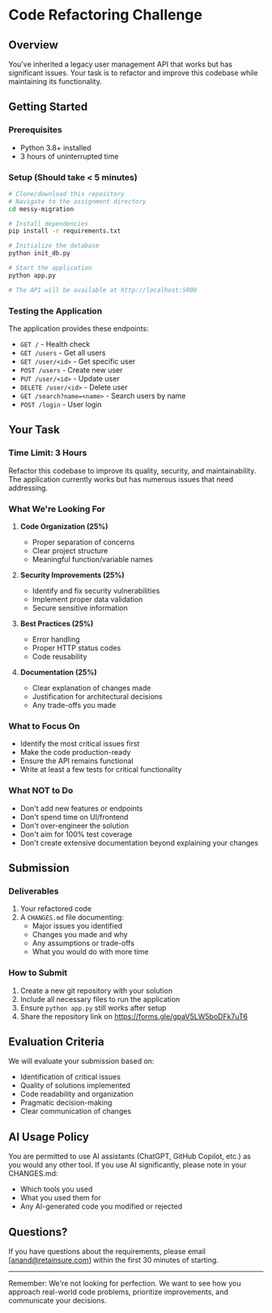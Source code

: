 # Code Refactoring Challenge

## Overview
You've inherited a legacy user management API that works but has significant issues. Your task is to refactor and improve this codebase while maintaining its functionality.

## Getting Started

### Prerequisites
- Python 3.8+ installed
- 3 hours of uninterrupted time

### Setup (Should take < 5 minutes)
```bash
# Clone/download this repository
# Navigate to the assignment directory
cd messy-migration

# Install dependencies
pip install -r requirements.txt

# Initialize the database
python init_db.py

# Start the application
python app.py

# The API will be available at http://localhost:5000
```

### Testing the Application
The application provides these endpoints:
- `GET /` - Health check
- `GET /users` - Get all users
- `GET /user/<id>` - Get specific user
- `POST /users` - Create new user
- `PUT /user/<id>` - Update user
- `DELETE /user/<id>` - Delete user
- `GET /search?name=<name>` - Search users by name
- `POST /login` - User login

## Your Task

### Time Limit: 3 Hours

Refactor this codebase to improve its quality, security, and maintainability. The application currently works but has numerous issues that need addressing.

### What We're Looking For

1. **Code Organization (25%)**
   - Proper separation of concerns
   - Clear project structure
   - Meaningful function/variable names

2. **Security Improvements (25%)**
   - Identify and fix security vulnerabilities
   - Implement proper data validation
   - Secure sensitive information

3. **Best Practices (25%)**
   - Error handling
   - Proper HTTP status codes
   - Code reusability

4. **Documentation (25%)**
   - Clear explanation of changes made
   - Justification for architectural decisions
   - Any trade-offs you made

### What to Focus On
- Identify the most critical issues first
- Make the code production-ready
- Ensure the API remains functional
- Write at least a few tests for critical functionality

### What NOT to Do
- Don't add new features or endpoints
- Don't spend time on UI/frontend
- Don't over-engineer the solution
- Don't aim for 100% test coverage
- Don't create extensive documentation beyond explaining your changes

## Submission

### Deliverables
1. Your refactored code
2. A `CHANGES.md` file documenting:
   - Major issues you identified
   - Changes you made and why
   - Any assumptions or trade-offs
   - What you would do with more time

### How to Submit
1. Create a new git repository with your solution
2. Include all necessary files to run the application
3. Ensure `python app.py` still works after setup
4. Share the repository link on https://forms.gle/gpaV5LW5boDFk7uT6

## Evaluation Criteria

We will evaluate your submission based on:
- Identification of critical issues
- Quality of solutions implemented
- Code readability and organization
- Pragmatic decision-making
- Clear communication of changes

## AI Usage Policy

You are permitted to use AI assistants (ChatGPT, GitHub Copilot, etc.) as you would any other tool. If you use AI significantly, please note in your CHANGES.md:
- Which tools you used
- What you used them for
- Any AI-generated code you modified or rejected

## Questions?

If you have questions about the requirements, please email [anand@retainsure.com] within the first 30 minutes of starting.

---

Remember: We're not looking for perfection. We want to see how you approach real-world code problems, prioritize improvements, and communicate your decisions.
